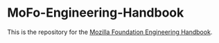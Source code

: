 # MoFo-Engineering-Handbook

This is the repository for the [Mozilla Foundation Engineering Handbook](https://mozillafoundation.github.io/mofo-engineering-handbook).
